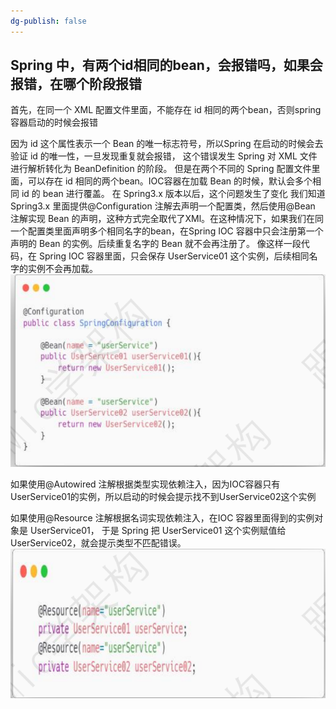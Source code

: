 ```yaml
---
dg-publish: false
---
```

## Spring 中，有两个id相同的bean，会报错吗，如果会报错，在哪个阶段报错
首先，在同一个 XML 配置文件里面，不能存在 id 相同的两个bean，否则spring容器启动的时候会报错

因为 id 这个属性表示一个 Bean 的唯一标志符号，所以Spring 在启动的时候会去验证 id 的唯一性，一旦发现重复就会报错， 这个错误发生 Spring 对 XML 文件进行解析转化为 BeanDefinition 的阶段。
但是在两个不同的 Spring 配置文件里面，可以存在 id 相同的两个bean。IOC容器在加载 Bean 的时候，默认会多个相同 id 的 bean 进行覆盖。
在 Spring3.x 版本以后，这个问题发生了变化 我们知道 Spring3.x 里面提供@Configuration 注解去声明一个配置类，然后使用@Bean 注解实现 Bean 的声明，这种方式完全取代了XMl。在这种情况下，如果我们在同一个配置类里面声明多个相同名字的bean，在Spring IOC 容器中只会注册第一个声明的 Bean 的实例。后续重复名字的 Bean 就不会再注册了。 像这样一段代码，在 Spring IOC 容器里面，只会保存 UserService01 这个实例，后续相同名字的实例不会再加载。
![](assets/Pasted%20image%2020230305192254.png)

如果使用@Autowired 注解根据类型实现依赖注入，因为IOC容器只有UserService01的实例，所以启动的时候会提示找不到UserService02这个实例

如果使用@Resource 注解根据名词实现依赖注入，在IOC 容器里面得到的实例对象是 UserService01， 于是 Spring 把 UserService01 这个实例赋值给 UserService02，就会提示类型不匹配错误。
![](assets/Pasted%20image%2020230305192328.png)